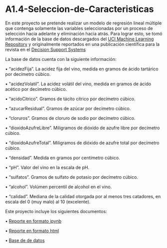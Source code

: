 # A1.4-Seleccion-de-Caracteristicas




En este proyecto se pretende realizar un modelo de regresión lineal múltiple que contenga solamente las variables seleccionadas por un proceso de selección hacia adelante y eliminación hacia atrás. Para lograr esto, se tomó información de la base de datos descargados del [UCI Machine Learning Repository]([https://archive.ics.uci.edu/dataset/291/airfoil+self+noise](https://archive.ics.uci.edu/dataset/186/wine+quality)) y originalmente reportados en una publicación científica para la revista en el [Decision Support Systems](https://www.sciencedirect.com/science/article/abs/pii/S0167923609001377?via%3Dihub)

La base de datos cuenta con la siguiente información:

• “acidezFija”. La acidez fija del vino, medida en gramos de ácido tartárico por decímetro cúbico.

• "acidezVolatil”. La acidez volátil del vino, medida en gramos de ácido acético por decímetro cúbico.

• “acidoCitrico”. Gramos de tácito cítrico por decímetro cúbico.

• “azucarResidual”. Gramos de azúcar por decímetro cúbico.

• “cloruros”. Gramos de cloruro de sodio por decímetro cúbico.

• “dioxidoAzufreLibre”. Miligramos de dióxido de azufre libre por decímetro cúbico.

• “dioxidoAzufreTotal”. Miligramos de dióxido de azufre total por decímetro cúbico.

• “densidad”. Medida en gramos por centímetro cúbico.

• “pH”. Valor del vino en la escala de pH.

• “sulfatos”. Gramos de sulfato de potasio por decímetro cúbico.

• “alcohol”. Volúmen percentil de alcohol en el vino.

• “calidad”. Mediana de la calidad otorgada por al menos tres catadores, en escala del 0 (muy malo) al 10 (excelente).

Este proyecto incluye los siguientes documentos:

• [Reporte en formato ipynb](A1.4608994.ipynb)

• [Reporte en formato html](A1.4608994.html)

• [Base de de datos](A1.4VinoTinto.csv)
